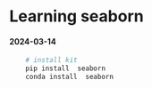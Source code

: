 # Learning seaborn 
#### 2024-03-14  

```bash 
    # install kit
    pip install  seaborn
    conda install  seaborn

```

